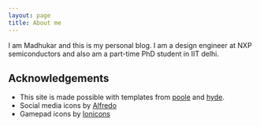 ```yaml
---
layout: page
title: About me
---
```


I am Madhukar and this is my personal blog. I am a design engineer at NXP semiconductors and also am a part-time PhD student in IIT delhi. 

## Acknowledgements
 - This site is made possible with templates from [poole](https://github.com/poole/poole) and [hyde](https://github.com/poole/hyde).
 - Social media icons by [Alfredo](https://www.iconfinder.com/AlfredoCreates)
 - Gamepad icons by [Ionicons](http://ionicons.com)
